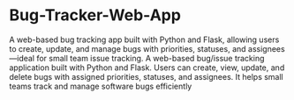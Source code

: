 # Bug-Tracker-Web-App
A web-based bug tracking app built with Python and Flask, allowing users to create, update, and manage bugs with priorities, statuses, and assignees—ideal for small team issue tracking.
A web-based bug/issue tracking application built with Python and Flask. Users can create, view, update, and delete bugs with assigned priorities, statuses, and assignees. It helps small teams track and manage software bugs efficiently
